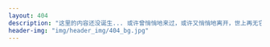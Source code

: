 ```yaml
---
layout: 404
description: "这里的内容还没诞生... 或许曾悄悄地来过，或许又悄悄地离开，世上再无它存在过的证明。"
header-img: "img/header_img/404_bg.jpg"
---
```

